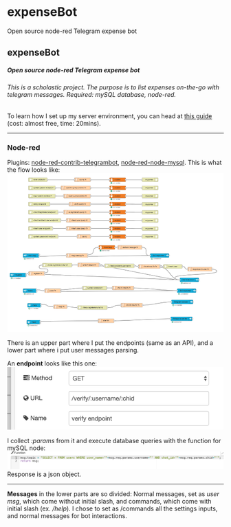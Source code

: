 # expenseBot
Open source node-red Telegram expense bot

## expenseBot
##### Open source node-red Telegram expense bot
###### This is a scholastic project. The purpose is to list expenses on-the-go with telegram messages. Required: mySQL database, node-red.
To learn how I set up my server environment, you can head at [this guide](https://github.com/g-flex/linux-ami-setup) (cost: almost free, time: 20mins).
***


### Node-red
Plugins: [node-red-contrib-telegrambot](https://flows.nodered.org/node/node-red-contrib-telegrambot), [node-red-node-mysql](https://flows.nodered.org/node/node-red-node-mysql).
This is what the flow looks like:
![Expense Bot flow](/screens/all%20flow.png)

There is an upper part where I put the endpoints (same as an API), and a lower part where i put user messages parsing.

An **endpoint** looks like this one: ![Expense Bot endpoint](/screens/specific%20endpoint.png)

I collect *:params* from it and execute database queries with the function for mySQL node:
![Expense Bot sql](/screens/specific%20query.png)
 Response is a json object.
 

***


**Messages** in the lower parts are so divided:
Normal messages, set as *user msg*, which come without initial slash, and commands, which come with initial slash (ex. */help*).
I chose to set as /commands all the settings inputs, and normal messages for bot interactions.

